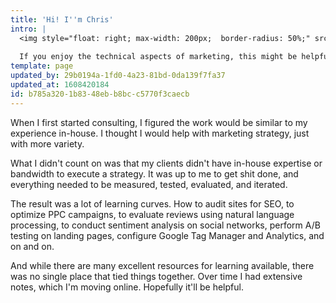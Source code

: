 ```yaml
---
title: 'Hi! I''m Chris'
intro: |
  <img style="float: right; max-width: 200px;  border-radius: 50%;" src="/img/home/chrish.png">I'm a long time marketer, mostly for technical B2B products. I also co-founded Adfury, a SaaS platform for optimizing search advertising.  This site is mostly a collection of how-tos for digital marketing. 
  
  If you enjoy the technical aspects of marketing, this might be helpful. If you don't, [get in touch](mailto:chris@generalgrowthanalytics.com) and I might be able to do it for you.
template: page
updated_by: 29b0194a-1fd0-4a23-81bd-0da139f7fa37
updated_at: 1608420184
id: b785a320-1b83-48eb-b8bc-c5770f3caecb
---
```

When I first started consulting, I figured the work would be similar to my experience in-house. I thought I would help with marketing strategy, just with more variety. 

What I didn't count on was that my clients didn't have in-house expertise or bandwidth to execute a strategy. It was up to me to get shit done, and everything needed to be measured, tested, evaluated, and iterated. 

The result was a lot of learning curves. How to audit sites for SEO, to optimize PPC campaigns, to evaluate reviews using natural language processing, to conduct sentiment analysis on social networks, perform A/B testing on landing pages, configure Google Tag Manager and Analytics, and on and on. 

And while there are many excellent resources for learning available, there was no single place that tied things together. Over time I had extensive notes, which I'm moving online. Hopefully it'll be helpful.